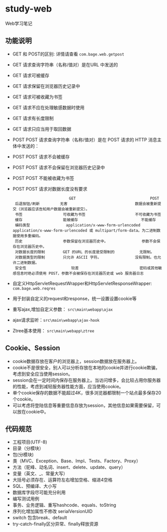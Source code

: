 # study-web #
Web学习笔记
## 功能说明 ##
- GET 和 POST的区别: 详情请查看 `com.bage.web.getpost`
 - GET 请求查询字符串（名称/值对）是在URL 中发送的
 - GET 请求可被缓存
 - GET 请求保留在浏览器历史记录中
 - GET 请求可被收藏为书签
 - GET 请求不应在处理敏感数据时使用
 - GET 请求有长度限制
 - GET 请求只应当用于取回数据
 - POST POST 请求查询字符串（名称/值对）是在 POST 请求的 HTTP 消息主体中发送的：
 - POST POST 请求不会被缓存
 - POST POST 请求不会保留在浏览器历史记录中
 - POST POST 不能被收藏为书签
 - POST POST 请求对数据长度没有要求

                                GET	                                POST
        后退按钮/刷新	        无害	                            数据会被重新提交（浏览器应该告知用户数据会被重新提交）。
        书签	                可收藏为书签	                    不可收藏为书签
        缓存	                能被缓存                            不能缓存
        编码类型                application/x-www-form-urlencoded   application/x-www-form-urlencoded 或 multipart/form-data。为二进制数据使用多重编码。
        历史	                参数保留在浏览器历史中。               参数不会保存在浏览器历史中。
        对数据长度的限制        GET 的URL 的长度是受限制的           无限制。
        对数据类型的限制	    只允许 ASCII 字符。	            没有限制。也允许二进制数据。
        安全性                    较差                           密码或其他敏感信息时绝必须使用 POST，参数不会被保存在浏览器历史或 web 服务器日志
 		
- 自定义HttpServletRequestWrapper和HttpServletResponseWrapper: `com.bage.web.reqres`
 -  用于封装自定义的request和response，统一设置设置cookie等
 
- 重写ajax,增加自定义参数： `src\main\webapp\ajax`
- ajax请求监听：`src\main\webapp\ajax-hook`
- Ztree基本使用： `src\main\webapp\ztree`

## Cookie、Session ##
- cookie数据存放在客户的浏览器上，session数据放在服务器上。
- cookie不是很安全，别人可以分析存放在本地的cookie并进行cookie欺骗，考虑到安全应当使用session。
- session会在一定时间内保存在服务器上。当访问增多，会比较占用你服务器的性能，考虑到减轻服务器性能方面，应当使用cookie。
- 单个cookie保存的数据不能超过4K，很多浏览器都限制一个站点最多保存20个cookie。
- 可以考虑将登陆信息等重要信息存放为session，其他信息如果需要保留，可以放在cookie中。

## 代码规范 ##

- 工程项目(UTF-8)
- 目录（分模块）
- 包(分模块)
- 类（MVC、Exception、Base、Impl、Tests、Factory、Proxy）
- 方法（驼峰、动名词、insert、delete、update、query）
- 变量（英文、_、常量大写）
- 大括号必须存在、运算符左右增加空格、缩进4空格
- SQL、预编译、大小写
- 数据库字段尽可能充分利用
- 编写测试用例
- 事务、业务逻辑、重写hashcode、equals、toString
- 序列化增加属性不修改 serialVersionUID
- switch 包含break、default
- try-catch-finally区分异常、finally释放资源